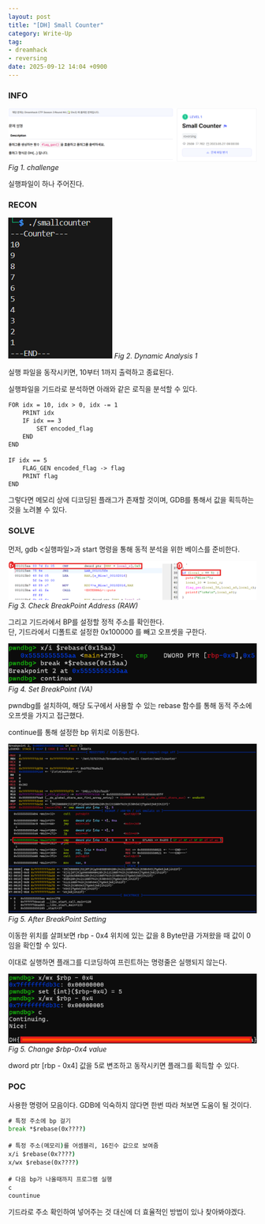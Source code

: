 ```yaml
---
layout: post
title: "[DH] Small Counter"
category: Write-Up
tag:
- dreamhack
- reversing
date: 2025-09-12 14:04 +0900
---
```

### INFO
![chall]
_Fig 1. challenge_

실행파일이 하나 주어진다.

### RECON

![da_1]
_Fig 2. Dynamic Analysis 1_

실행 파일을 동작시키면, 10부터 1까지 출력하고 종료된다.

실행파일을 기드라로 분석하면 아래와 같은 로직을 분석할 수 있다.

```
FOR idx = 10, idx > 0, idx -= 1
    PRINT idx
    IF idx == 3
        SET encoded_flag
    END
END

IF idx == 5
    FLAG_GEN encoded_flag -> flag
    PRINT flag
END
```

그렇다면 메모리 상에 디코딩된 플래그가 존재할 것이며, GDB를 통해서 값을 획득하는 것을 노려볼 수 있다.

### SOLVE
먼저, gdb <실행파일>과 start 명령을 통해 동적 분석을 위한 베이스를 준비한다.

![sol_1]
_Fig 3. Check BreakPoint Address (RAW)_

그리고 기드라에서 BP를 설정할 정적 주소를 확인한다.<br>
단, 기드라에서 디폴트로 설정한 0x100000 를 빼고 오프셋을 구한다.

![sol_2]
_Fig 4. Set BreakPoint (VA)_

pwndbg를 설치하여, 해당 도구에서 사용할 수 있는 rebase 함수를 통해 동적 주소에 오프셋을 가지고 접근했다.

continue를 통해 설정한 bp 위치로 이동한다.

![sol_3]
_Fig 5. After BreakPoint Setting_

이동한 위치를 살펴보면 rbp - 0x4 위치에 있는 값을 8 Byte만큼 가져왔을 때 값이 0임을 확인할 수 있다. 

이대로 실행하면 플래그를 디코딩하여 프린트하는 명령줄은 실행되지 않는다.

![sol_4]
_Fig 5. Change $rbp-0x4 value_

dword ptr [rbp - 0x4] 값을 5로 변조하고 동작시키면 플래그를 획득할 수 있다.

### POC

사용한 명령어 모음이다. GDB에 익숙하지 않다면 한번 따라 쳐보면 도움이 될 것이다.

``` cmd
# 특정 주소에 bp 걸기
break *$rebase(0x????)

# 특정 주소(메모리)를 어셈블리, 16진수 값으로 보여줌
x/i $rebase(0x????)
x/wx $rebase(0x????)

# 다음 bp가 나올때까지 프로그램 실행
c
countinue
```

기드라로 주소 확인하여 넣어주는 것 대신에 더 효율적인 방법이 있나 찾아봐야겠다.


[chall]: /assets/DreamHack/smallcounter/chall.png
[da_1]: /assets/DreamHack/smallcounter/da_1.png
[sol_1]: /assets/DreamHack/smallcounter/sol_1.png
[sol_2]: /assets/DreamHack/smallcounter/sol_2.png
[sol_3]: /assets/DreamHack/smallcounter/sol_3.png
[sol_4]: /assets/DreamHack/smallcounter/sol_4.png